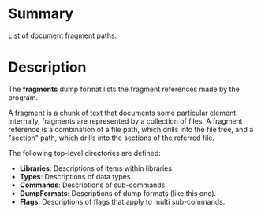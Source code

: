 # Summary
List of document fragment paths.

# Description
The **fragments** dump format lists the fragment references made by the
program.

A fragment is a chunk of text that documents some particular element.
Internally, fragments are represented by a collection of files. A fragment
reference is a combination of a file path, which drills into the file tree, and
a "section" path, which drills into the sections of the referred file.

The following top-level directories are defined:

- **Libraries**: Descriptions of items within libraries.
- **Types**: Descriptions of data types.
- **Commands**: Descriptions of sub-commands.
- **DumpFormats**: Descriptions of dump formats (like this one).
- **Flags**: Descriptions of flags that apply to multi sub-commands.
